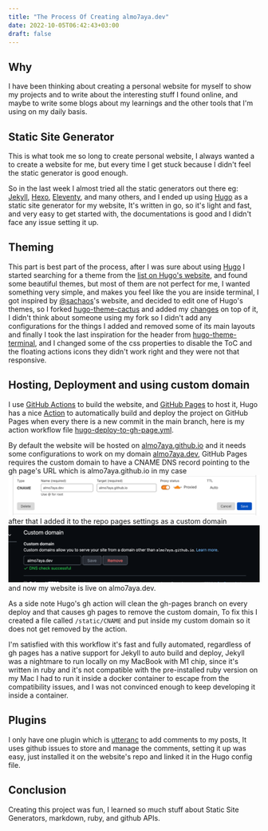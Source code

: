 ```yaml
---
title: "The Process Of Creating almo7aya.dev"
date: 2022-10-05T06:42:43+03:00
draft: false
---
```


## Why

I have been thinking about creating a personal website for myself to show my projects and to write about the interesting stuff I found online, and maybe to write some blogs about my learnings and the other tools that I'm using on my daily basis.

## Static Site Generator

This is what took me so long to create personal website, I always wanted a to create a website for me, but every time I get stuck because I didn't feel the static generator is good enough.  

So in the last week I almost tried all the static generators out there eg: [Jekyll](https://jekyllrb.com/), [Hexo](https://hexo.io/), [Eleventy](https://github.com/11ty/eleventy), and many others, and I ended up using [Hugo](https://gohugo.io/) as a static site generator for my website, It's written in go, so it's light and fast, and very easy to get started with, the documentations is good and I didn't face any issue setting it up.

## Theming

This part is best part of the process, after I was sure about using [Hugo](https://gohugo.io/) I started searching for a theme from the [list on Hugo's website](https://themes.gohugo.io/), and found some beautiful themes, but most of them are not perfect for me, I wanted something very simple, and makes you feel like the you are inside terminal, I got inspired by [@sachaos](https://blog.sachaos.dev/)'s website, and decided to edit one of Hugo's themes, so I forked [hugo-theme-cactus](https://github.com/monkeyWzr/hugo-theme-cactus) and added my [changes](https://github.com/Almo7aya/hugo-theme-cactus) on top of it, I didn't think about someone using my fork so I didn't add any configurations for the things I added and removed some of its main layouts and finally I took the last inspiration for the header from [hugo-theme-terminal](https://github.com/panr/hugo-theme-terminal), and I changed some of the css properties to disable the ToC and the floating actions icons they didn't work right and they were not that responsive.

## Hosting, Deployment and using custom domain

I use [GitHub Actions](https://github.com/features/actions) to build the website, and [GitHub Pages](https://pages.github.com/) to host it, Hugo has a nice [Action](https://gohugo.io/hosting-and-deployment/hosting-on-github/) to automatically build and deploy the project on GitHub Pages when every there is a new commit in the main branch, here is my action workflow file [hugo-deploy-to-gh-page.yml](https://github.com/Almo7aya/almo7aya.github.io/blob/main/.github/workflows/hugo-deploy-to-gh-page.yml).

By default the website will be hosted on [almo7aya.github.io](almo7aya.github.io) and it needs some configurations to work on my domain [almo7aya.dev](almo7aya.dev), GitHub Pages requires the custom domain to have a CNAME DNS record pointing to the gh page's URL which is almo7aya.github.io in my case
![CNAME RECORD](/images/2022-10-05_08-03.png)
after that I added it to the repo pages settings as a custom domain
![GITHUB CUSTOM DOMAIN](/images/2022-10-05_08-09.png)
and now my website is live on almo7aya.dev.

As a side note Hugo's gh action will clean the gh-pages branch on every deploy and that causes gh pages to remove the custom domain,
To fix this I created a file called `/static/CNAME` and put inside my custom domain so it does not get removed by the action.

I'm satisfied with this workflow it's fast and fully automated, regardless of gh pages has a native support for Jekyll to auto build and deploy, Jekyll was a nightmare to run locally on my MacBook with M1 chip, since it's written in ruby and it's not compatible with the pre-installed ruby version on my Mac I had to run it inside a docker container to escape from the compatibility issues, and I was not convinced enough to keep developing it inside a container.

## Plugins

I only have one plugin which is [utteranc](https://utteranc.es/) to add comments to my posts, It uses github issues to store and manage the comments, setting it up was easy, just installed it on the website's repo and linked it in the Hugo config file.

## Conclusion

Creating this project was fun, I learned so much stuff about Static Site Generators, markdown, ruby, and github APIs.

